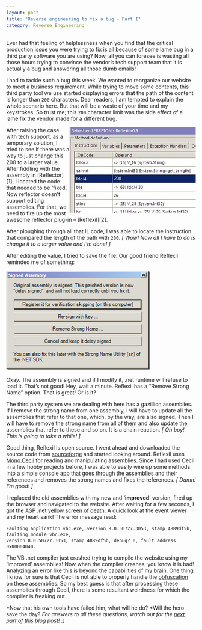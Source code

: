 ```yaml
---
layout: post
title: "Reverse engineering to fix a bug - Part I"
category: Reverse Engineering
---
```


Ever had that feeling of helplessness when you find that the critical production issue you
were trying to fix is all because of some lame bug in a third party software you are using?
Now, all you can foresee is wasting all those hours trying to convince the vendor’s tech
support  team that it is actually a bug and answering all those dumb emails!

I had to tackle such a bug this week. We wanted to reorganize our website to meet a business
requirement. While trying to move some contents, this third party tool we use started
displaying errors that the path of the content is longer than `200` characters.
Dear readers, I am tempted to explain the whole scenario here. But that will be a waste of
your time and my keystrokes. So trust me;  this `200` character limit was the side effect of
a lame fix the vendor made for a different bug.

<img alt="Reflexil" src="/contents/img/2010-04-17-reflexil.jpg" align="right"/>
After raising the case with tech support, as a temporary solution, I tried to see if there
was a way to just change this 200 to a larger value. After fiddling with the assembly in
[Reflector][1], I located the code that needed to be ‘fixed’. Now reflector doesn’t support
editing assemblies. For that, we need to fire up the most awesome reflector plug-in – [Reflexil][2].

After ploughing through all that IL code, I was able to locate the instruction that compared
the length of the path with `200`. *\[ Wow! Now all I have to do is change it to a larger value
and I’m done! \]*

After editing the value, I tried to save the file. Our good friend Reflexil reminded me of something:

![Reflexil Dialog][10]

Okay. The assembly is signed and if I modify it, .net runtime will refuse to load it. That’s
not good! Hey, wait a minute. Reflexil has a “Remove Strong Name” option. That is great! Or is it?

The third party system we are dealing with here has a gazillion assemblies. If I remove the
strong name from one assembly, I will have to update all the assemblies that refer to that one,
which, by the way, are also signed. Then I will have to remove the strong name from all of them
and also update the assemblies that refer to these and so on. It is a chain reaction.
*\[ Oh boy! This is going to take a while! \]*

Good thing, Reflexil is open source. I went ahead and downloaded the source code from [sourceforge][5]
and started looking around. Reflexil uses [Mono.Cecil][6] for reading and manipulating assemblies.
Since I had used Cecil in a few hobby projects before, I was able to easily wire up some methods
into a simple console app that goes through the assemblies and their references and removes the
strong names and fixes the references. *\[ Damn! I’m good! \]*

I replaced the old assemblies with my new and ‘**improved**’ version, fired up the browser and
navigated to the website. After waiting for a few seconds, I got the ASP .net [yellow screen of death][7].
A quick look at the event viewer and my heart sank! The error message read:

    Faulting application vbc.exe, version 8.0.50727.3053, stamp 4889df5b, faulting module vbc.exe,
    version 8.0.50727.3053, stamp 4889df5b, debug? 0, fault address 0x00004040.

The VB .net compiler just crashed trying to compile the website using my ‘improved’ assemblies!
Now when the compiler crashes, you know it is bad! Analyzing an error like this is beyond the
capabilities of my brain. One thing I know for sure is that Cecil is not able to properly handle
the [obfuscation][8] on these assemblies. So my best guess is that after processing these assemblies
through Cecil, there is some resultant weirdness for which the compiler is freaking out.

*Now that his own tools have failed him, what will he do? *Will the hero save the day? *For
answers to all these questions, watch out for the [next part of this blog post][9]! :)*

 [1]: http://www.red-gate.com/products/reflector/ "Reflector"
 [2]: http://sebastien.lebreton.free.fr/reflexil/ "Reflexil"
 [4]: /contents/img/2010-04-17-reflexil.jpg "Editing assembly in Reflexil"
 [5]: http://sourceforge.net/projects/reflexil/ "Sourforge project page for Reflexil"
 [6]: http://www.mono-project.com/Cecil "Mono.Cecil"
 [7]: http://en.wikipedia.org/wiki/Screens_of_death "Read about the yellow screen of death in wikipedia"
 [8]: /2010/03/Decrypting-strings-in-obfuscated-assemblies.html "Dotfuscator obfuscation"
 [9]: /2010/07/reverse-engg-to-fix-bug-2.html
 [10]: /contents/img/2010-04-17-reflexil-dialog.png "Reflexil Dialog"
